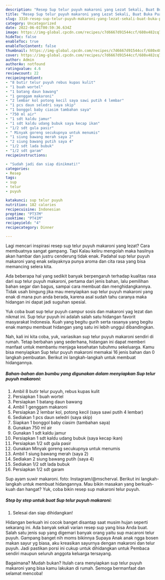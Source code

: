 ```yaml
---
description: "Resep Sup telur puyuh makaroni yang Lezat Sekali, Buat Buka Puasa Sempurna"
title: "Resep Sup telur puyuh makaroni yang Lezat Sekali, Buat Buka Puasa Sempurna"
slug: 3310-resep-sup-telur-puyuh-makaroni-yang-lezat-sekali-buat-buka-puasa-sempurna
category: Uncategorized
date: 2022-06-01T00:59:36.634Z
image: https://img-global.cpcdn.com/recipes/c7d6667d91544ccf/680x482cq70/sup-telur-puyuh-makaroni-foto-resep-utama.jpg
hideToc: false
enableToc: true
enableTocContent: false
thumbnail: https://img-global.cpcdn.com/recipes/c7d6667d91544ccf/680x482cq70/sup-telur-puyuh-makaroni-foto-resep-utama.jpg
cover: https://img-global.cpcdn.com/recipes/c7d6667d91544ccf/680x482cq70/sup-telur-puyuh-makaroni-foto-resep-utama.jpg
author: Admin
authorAv: notfound
ratingvalue: 4.6
reviewcount: 22
recipeingredient:
- "8 butir telur puyuh rebus kupas kulit"
- "1 buah wortel"
- "1 batang daun bawang"
- "1 genggam makaroni"
- "2 lembar kol potong kecil saya sawi putih 4 lembar"
- "1 pcs daun seledri saya skip"
- "1 bonggol baby ciasim tambahan saya"
- "750 ml air"
- "1 sdt kaldu jamur"
- "1 sdt kaldu udang bubuk saya kecap ikan"
- "1/2 sdt gula pasir"
- " Minyak goreng secukupnya untuk menumis"
- "1 siung bawang merah saya 2"
- "2 siung bawang putih saya 4"
- "1/2 sdt lada bubuk"
- "1/2 sdt garam"
recipeinstructions:

- "Sudah jadi dan siap dinikmati!"
categories:
- Resep
tags:
- sup
- telur
- puyuh

katakunci: sup telur puyuh 
nutrition: 182 calories
recipecuisine: Indonesian
preptime: "PT37M"
cooktime: "PT41M"
recipeyield: "4"
recipecategory: Dinner

---
```



Lagi mencari inspirasi resep sup telur puyuh makaroni yang lezat? Cara membuatnya sangat gampang. Tapi Kalau keliru mengolah maka hasilnya akan hambar dan justru cenderung tidak enak. Padahal sup telur puyuh makaroni yang enak selayaknya punya aroma dan cita rasa yang bisa memancing selera kita.


Ada beberapa hal yang sedikit banyak berpengaruh terhadap kualitas rasa dari sup telur puyuh makaroni, pertama dari jenis bahan, lalu pemilihan bahan segar dan bagus, sampai cara membuat dan menghidangkannya. Tidak usah bingung jika mau menyiapkan sup telur puyuh makaroni yang enak di mana pun anda berada, karena asal sudah tahu caranya maka hidangan ini dapat jadi suguhan spesial.

Yuk coba buat sup telur puyuh campur sosis dan makaroni yag lezat dan nikmat ini. Sup telur puyuh ini adalah salah satu hidangan favorit masyarakat Indonesia. Kuah yang begitu gurih serta rasanya yang begitu enak mampu membuat hidangan yang satu ini lebih unggul dibandingkan.


Nah, kali ini kita coba, yuk, variasikan sup telur puyuh makaroni sendiri di rumah. Tetap berbahan yang sederhana, hidangan ini dapat memberi manfaat untuk membantu menjaga kesehatan tubuhmu sekeluarga. Kamu bisa menyiapkan Sup telur puyuh makaroni memakai 16 jenis bahan dan 0 langkah pembuatan. Berikut ini langkah-langkah untuk membuat hidangannya.

<!--inarticleads1-->

##### Bahan-bahan dan bumbu yang digunakan dalam menyiapkan Sup telur puyuh makaroni:

1. Ambil 8 butir telur puyuh, rebus kupas kulit
1. Persiapkan 1 buah wortel
1. Persiapkan 1 batang daun bawang
1. Ambil 1 genggam makaroni
1. Persiapkan 2 lembar kol, potong kecil (saya sawi putih 4 lembar)
1. Sediakan 1 pcs daun seledri (saya skip)
1. Siapkan 1 bonggol baby ciasim (tambahan saya)
1. Gunakan 750 ml air
1. Gunakan 1 sdt kaldu jamur
1. Persiapkan 1 sdt kaldu udang bubuk (saya kecap ikan)
1. Persiapkan 1/2 sdt gula pasir
1. Gunakan  Minyak goreng secukupnya untuk menumis
1. Ambil 1 siung bawang merah (saya 2)
1. Sediakan 2 siung bawang putih (saya 4)
1. Sediakan 1/2 sdt lada bubuk
1. Persiapkan 1/2 sdt garam


Sup ayam suwir makaroni. foto: Instagram/@mscherval. Berikut ini langkah-langkah untuk membuat hidangannya. Mau bikin masakan yang berkuah-kuah dan hangat? Yuk, coba bikin resep sup makaroni telur puyuh. 

<!--inarticleads2-->

##### Step by step untuk buat Sup telur puyuh makaroni:


1. Selesai dan siap dihidangkan!

Hidangan berkuah ini cocok banget disantap saat musim hujan seperti sekarang ini. Ada banyak sekali varian resep sup yang bisa Anda buat. Salah satu jenis sup yang digemari banyak orang yaitu sup macaroni telur puyuh. Gampang banget nih moms bikinnya Supaya Anak anak ngga bosen makan sayur yg biasa, aku kreasikan sayurnya dengan makaroni dan telur puyuh. Jadi pastikan porsi ini cukup untuk dihidangkan untuk Pembaca sendiri maupun seluruh anggota keluarga tersayang. 

Bagaimana? Mudah bukan? Itulah cara menyiapkan sup telur puyuh makaroni yang bisa kamu lakukan di rumah. Semoga bermanfaat dan selamat mencoba!
